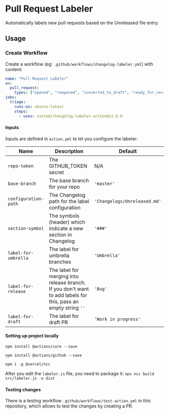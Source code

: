 # Pull Request Labeler

Automatically labels new pull requests based on the Unreleased file entry.

## Usage

### Create Workflow

Create a workflow (eg: `.github/workflows/changelog-labeler.yml`) with content:

```yml
name: "Pull Request Labeler"
on:
  pull_request:
    types: ["opened", "reopened", "converted_to_draft", "ready_for_review"]
jobs:
  triage:
    runs-on: ubuntu-latest
    steps:
      - uses: vinted/changelog-labeler-action@v2.0.0
```

#### Inputs

Inputs are defined in `action.yml` to let you configure the labeler:

| Name                 | Description                                                                                                    | Default                      |
| -------------------- | -------------------------------------------------------------------------------------------------------------- | ---------------------------- |
| `repo-token`         | The GITHUB_TOKEN secret                                                                                        | N/A                          |
| `base-branch`        | The base branch for your repo                                                                                  | `'master'`                   |
| `configuration-path` | The Changelog path for the label configuration                                                                 | `'Changelogs/Unreleased.md'` |
| `section-symbol`     | The symbols (header) which indicate a new section in Changelog                                                 | `'###'`                      |
| `label-for-umbrella` | The label for umbrella branches                                                                                | `'Umbrella'`                 |
| `label-for-release`  | The label for merging into release branch. If you don't want to add labels for this, pass an empty string `''` | `'Bug'`                      |
| `label-for-draft`    | The label for draft PR                                                                                         | `'Work in progress'`         |

#### Setting up project locally

`npm install @actions/core --save`

`npm install @actions/github --save`

`npm i -g @vercel/ncc`

After you edit the `labeler.js` file, you need to package it:
`npx ncc build src/labeler.js -o dist`

#### Testing changes

There is a testing workflow `.github/workflows/test-action.yml` in this repository, which allows to test the changes by creating a PR.

